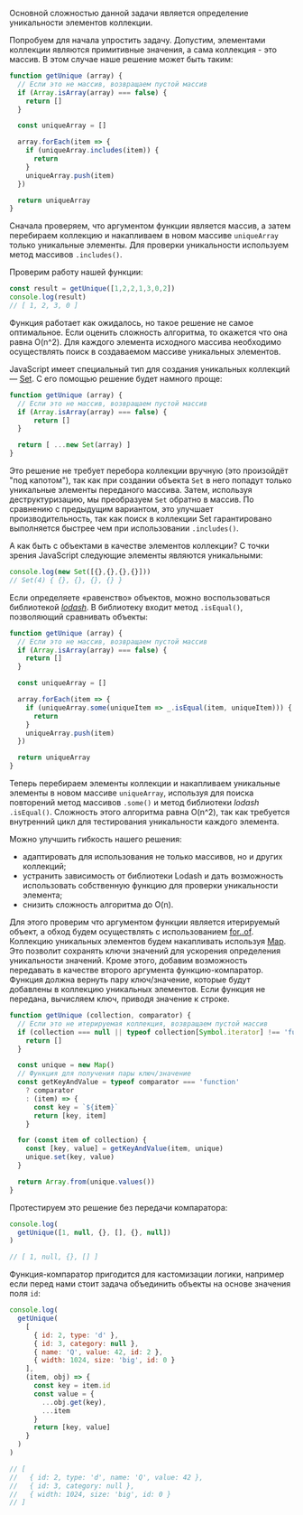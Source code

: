 Основной сложностью данной задачи является определение уникальности элементов коллекции.

Попробуем для начала упростить задачу. Допустим, элементами коллекции являются примитивные значения, а сама коллекция - это массив. В этом случае наше решение может быть таким:

```js
function getUnique (array) {
  // Если это не массив, возвращаем пустой массив
  if (Array.isArray(array) === false) {
    return []
  }

  const uniqueArray = []

  array.forEach(item => {
    if (uniqueArray.includes(item)) {
      return
    }
    uniqueArray.push(item)
  })

  return uniqueArray
}
```

Сначала проверяем, что аргументом функции является массив, а затем перебираем коллекцию и накапливаем в новом массиве `uniqueArray` только уникальные элементы. Для проверки уникальности используем метод массивов `.includes()`.

Проверим работу нашей функции:

```js
const result = getUnique([1,2,2,1,3,0,2])
console.log(result)
// [ 1, 2, 3, 0 ]
```

Функция работает как ожидалось, но такое решение не самое оптимальное. Если оценить сложность алгоритма, то окажется что она равна O(n^2). Для каждого элемента исходного массива необходимо осуществлять поиск в создаваемом массиве уникальных элементов.

JavaScript имеет специальный тип для создания уникальных коллекций — [Set](/js/set/). С его помощью решение будет намного проще:

```js
function getUnique (array) {
  // Если это не массив, возвращаем пустой массив
  if (Array.isArray(array) === false) {
      return []
  }

  return [ ...new Set(array) ]
}
```

Это решение не требует перебора коллекции вручную (это произойдёт "под капотом"), так как при создании объекта `Set` в него попадут только уникальные элементы переданого массива. Затем, используя деструктуризацию, мы преобразуем `Set` обратно в массив.
По сравнению с предыдущим вариантом, это улучшает производительность, так как поиск в коллекции Set гарантировано выполняется быстрее чем при использовании `.includes()`.

А как быть с объектами в качестве элементов коллекции? С точки зрения JavaScript следующие элементы являются уникальными:

```js
console.log(new Set([{},{},{},{}]))
// Set(4) { {}, {}, {}, {} }
```

Если определяете «равенство» объектов, можно воспользоваться библиотекой [_lodash_](https://lodash.com). В библиотеку входит метод `.isEqual()`, позволяющий сравнивать объекты:

```js
function getUnique (array) {
  // Если это не массив, возвращаем пустой массив
  if (Array.isArray(array) === false) {
    return []
  }

  const uniqueArray = []

  array.forEach(item => {
    if (uniqueArray.some(uniqueItem => _.isEqual(item, uniqueItem))) {
      return
    }
    uniqueArray.push(item)
  })

  return uniqueArray
}
```

Теперь перебираем элементы коллекции и накапливаем уникальные элементы в новом массиве `uniqueArray`, используя для поиска повторений метод массивов `.some()` и метод библиотеки _lodash_ `.isEqual()`. Сложность этого алгоритма равна O(n^2), так как требуется внутренний цикл для тестирования уникальности каждого элемента.

Можно улучшить гибкость нашего решения:
- адаптировать для использования не только массивов, но и других коллекций;
- устранить зависимость от библиотеки Lodash и дать возможность использовать собственную функцию для проверки уникальности элемента;
- снизить сложность алгоритма до O(n).

Для этого проверим что аргументом функции является итерируемый объект, а обход будем осуществлять с использованием [for..of](/js/for-of/). Коллекцию уникальных элементов будем накапливать используя [Map](/js/map/). Это позволит сохранять ключи значений для ускорения определения уникальности значений. Кроме этого, добавим возможность передавать в качестве второго аргумента функцию-компаратор. Функция должна вернуть пару ключ/значение, которые будут добавлены в коллекцию уникальных элементов.
Если функция не передана, вычисляем ключ, приводя значение к строке.

```js
function getUnique (collection, comparator) {
  // Если это не итерируемая коллекция, возвращаем пустой массив
  if (collection === null || typeof collection[Symbol.iterator] !== 'function') {
    return []
  }

  const unique = new Map()
  // Функция для получения пары ключ/значение
  const getKeyAndValue = typeof comparator === 'function'
    ? comparator
    : (item) => {
      const key = `${item}`
      return [key, item]
    }

  for (const item of collection) {
    const [key, value] = getKeyAndValue(item, unique)
    unique.set(key, value)
  }

  return Array.from(unique.values())
}
```

Протестируем это решение без передачи компаратора:

```js
console.log(
  getUnique([1, null, {}, [], {}, null])
)

// [ 1, null, {}, [] ]
```

Функция-компаратор пригодится для кастомизации логики, например если перед нами стоит задача объединить объекты на основе значения поля `id`:

```js
console.log(
  getUnique(
    [
      { id: 2, type: 'd' },
      { id: 3, category: null },
      { name: 'Q', value: 42, id: 2 },
      { width: 1024, size: 'big', id: 0 }
    ],
    (item, obj) => {
      const key = item.id
      const value = {
        ...obj.get(key),
        ...item
      }
      return [key, value]
    }
  )
)

// [
//   { id: 2, type: 'd', name: 'Q', value: 42 },
//   { id: 3, category: null },
//   { width: 1024, size: 'big', id: 0 }
// ]
```
